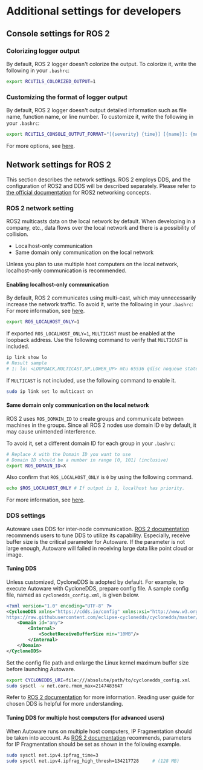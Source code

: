 # Additional settings for developers

## Console settings for ROS 2

### Colorizing logger output

By default, ROS 2 logger doesn't colorize the output.
To colorize it, write the following in your `.bashrc`:

```bash
export RCUTILS_COLORIZED_OUTPUT=1
```

### Customizing the format of logger output

By default, ROS 2 logger doesn't output detailed information such as file name, function name, or line number.
To customize it, write the following in your `.bashrc`:

```bash
export RCUTILS_CONSOLE_OUTPUT_FORMAT="[{severity} {time}] [{name}]: {message} ({function_name}() at {file_name}:{line_number})"
```

For more options, see [here](https://docs.ros.org/en/rolling/Tutorials/Logging-and-logger-configuration.html#console-output-formatting).

## Network settings for ROS 2

This section describes the network settings.
ROS 2 employs DDS, and the configuration of ROS2 and DDS will be described separately.
Please refer to [the official documentation](http://design.ros2.org/articles/ros_on_dds.html) for ROS2 networking concepts.

### ROS 2 network setting

ROS2 multicasts data on the local network by default. When developing in a company, etc., data flows over the local network and there is a possibility of collision.

- Localhost-only communication
- Same domain only communication on the local network

Unless you plan to use multiple host computers on the local network, localhost-only communication is recommended.

#### Enabling localhost-only communication

By default, ROS 2 communicates using multi-cast, which may unnecessarily increase the network traffic.
To avoid it, write the following in your `.bashrc`:
For more information, see [here](https://docs.ros.org/en/humble/Tutorials/Beginner-CLI-Tools/Configuring-ROS2-Environment.html#the-ros-localhost-only-variable).

```bash
export ROS_LOCALHOST_ONLY=1
```

If exported `ROS_LOCALHOST_ONLY=1`, `MULTICAST` must be enabled at the loopback address. Use the following command to verify that `MULTICAST` is included.

```bash
ip link show lo
# Result sample
# 1: lo: <LOOPBACK,MULTICAST,UP,LOWER_UP> mtu 65536 qdisc noqueue state UNKNOWN mode DEFAULT group default qlen 1000
```

If `MULTICAST` is not included, use the following command to enable it.

```bash
sudo ip link set lo multicast on
```

#### Same domain only communication on the local network

ROS 2 uses `ROS_DOMAIN_ID` to create groups and communicate between machines in the groups.
Since all ROS 2 nodes use domain ID `0` by default, it may cause unintended interference.

To avoid it, set a different domain ID for each group in your `.bashrc`:

```bash
# Replace X with the Domain ID you want to use
# Domain ID should be a number in range [0, 101] (inclusive)
export ROS_DOMAIN_ID=X
```

Also confirm that `ROS_LOCALHOST_ONLY` is `0` by using the following command.

```bash
echo $ROS_LOCALHOST_ONLY # If output is 1, localhost has priority.
```

For more information, see [here](https://docs.ros.org/en/humble/Tutorials/Beginner-CLI-Tools/Configuring-ROS2-Environment.html#the-ros-domain-id-variable).

### DDS settings

Autoware uses DDS for inter-node communication. [ROS 2 documentation](https://docs.ros.org/en/humble/How-To-Guides/DDS-tuning.html) recommends users to tune DDS to utilize its capability. Especially, receive buffer size is the critical parameter for Autoware. If the parameter is not large enough, Autoware will failed in receiving large data like point cloud or image.

#### Tuning DDS

Unless customized, CycloneDDS is adopted by default. For example, to execute Autoware with CycloneDDS, prepare config file. A sample config file, named as `cyclonedds_config.xml`, is given below.

```xml
<?xml version="1.0" encoding="UTF-8" ?>
<CycloneDDS xmlns="https://cdds.io/config" xmlns:xsi="http://www.w3.org/2001/XMLSchema-instance" xsi:schemaLocation="https://cdds.io/config
https://raw.githubusercontent.com/eclipse-cyclonedds/cyclonedds/master/etc/cyclonedds.xsd">
    <Domain id="any">
        <Internal>
            <SocketReceiveBufferSize min="10MB"/>
        </Internal>
    </Domain>
</CycloneDDS>
```

Set the config file path and enlarge the Linux kernel maximum buffer size before launching Autoware.

```bash
export CYCLONEDDS_URI=file:///absolute/path/to/cyclonedds_config.xml
sudo sysctl -w net.core.rmem_max=2147483647
```

Refer to [ROS 2 documentation](https://docs.ros.org/en/humble/How-To-Guides/DDS-tuning.html) for more information. Reading user guide for chosen DDS is helpful for more understanding.

#### Tuning DDS for multiple host computers (for advanced users)

When Autoware runs on multiple host computers, IP Fragmentation should be taken into account. As [ROS 2 documentation](https://docs.ros.org/en/humble/How-To-Guides/DDS-tuning.html#cross-vendor-tuning) recommends, parameters for IP Fragmentation should be set as shown in the following example.

```bash
sudo sysctl net.ipv4.ipfrag_time=3
sudo sysctl net.ipv4.ipfrag_high_thresh=134217728     # (128 MB)
```
